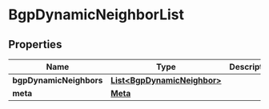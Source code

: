 

# BgpDynamicNeighborList


## Properties

| Name | Type | Description | Notes |
|------------ | ------------- | ------------- | -------------|
|**bgpDynamicNeighbors** | [**List&lt;BgpDynamicNeighbor&gt;**](BgpDynamicNeighbor.md) |  |  [optional] |
|**meta** | [**Meta**](Meta.md) |  |  [optional] |



